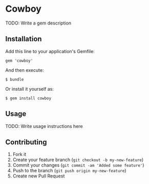 # Cowboy

TODO: Write a gem description

## Installation

Add this line to your application's Gemfile:

    gem 'cowboy'

And then execute:

    $ bundle

Or install it yourself as:

    $ gem install cowboy

## Usage

TODO: Write usage instructions here

## Contributing

1. Fork it
2. Create your feature branch (`git checkout -b my-new-feature`)
3. Commit your changes (`git commit -am 'Added some feature'`)
4. Push to the branch (`git push origin my-new-feature`)
5. Create new Pull Request
